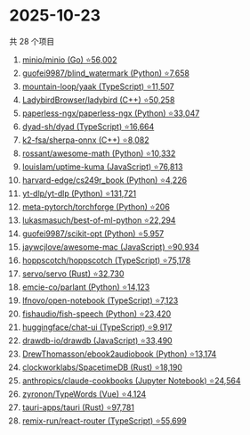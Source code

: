 # 2025-10-23

共 28 个项目

<!-- BEGIN GITHUB -->
<!-- 最后更新时间 2025-10-23 23:09:42 +0800 -->
1. [minio/minio (Go) ⭐56,002](https://github.com/minio/minio)
1. [guofei9987/blind_watermark (Python) ⭐7,658](https://github.com/guofei9987/blind_watermark)
1. [mountain-loop/yaak (TypeScript) ⭐11,507](https://github.com/mountain-loop/yaak)
1. [LadybirdBrowser/ladybird (C++) ⭐50,258](https://github.com/LadybirdBrowser/ladybird)
1. [paperless-ngx/paperless-ngx (Python) ⭐33,047](https://github.com/paperless-ngx/paperless-ngx)
1. [dyad-sh/dyad (TypeScript) ⭐16,664](https://github.com/dyad-sh/dyad)
1. [k2-fsa/sherpa-onnx (C++) ⭐8,082](https://github.com/k2-fsa/sherpa-onnx)
1. [rossant/awesome-math (Python) ⭐10,332](https://github.com/rossant/awesome-math)
1. [louislam/uptime-kuma (JavaScript) ⭐76,813](https://github.com/louislam/uptime-kuma)
1. [harvard-edge/cs249r_book (Python) ⭐4,226](https://github.com/harvard-edge/cs249r_book)
1. [yt-dlp/yt-dlp (Python) ⭐131,721](https://github.com/yt-dlp/yt-dlp)
1. [meta-pytorch/torchforge (Python) ⭐206](https://github.com/meta-pytorch/torchforge)
1. [lukasmasuch/best-of-ml-python ⭐22,294](https://github.com/lukasmasuch/best-of-ml-python)
1. [guofei9987/scikit-opt (Python) ⭐5,957](https://github.com/guofei9987/scikit-opt)
1. [jaywcjlove/awesome-mac (JavaScript) ⭐90,934](https://github.com/jaywcjlove/awesome-mac)
1. [hoppscotch/hoppscotch (TypeScript) ⭐75,178](https://github.com/hoppscotch/hoppscotch)
1. [servo/servo (Rust) ⭐32,730](https://github.com/servo/servo)
1. [emcie-co/parlant (Python) ⭐14,123](https://github.com/emcie-co/parlant)
1. [lfnovo/open-notebook (TypeScript) ⭐7,123](https://github.com/lfnovo/open-notebook)
1. [fishaudio/fish-speech (Python) ⭐23,420](https://github.com/fishaudio/fish-speech)
1. [huggingface/chat-ui (TypeScript) ⭐9,917](https://github.com/huggingface/chat-ui)
1. [drawdb-io/drawdb (JavaScript) ⭐33,490](https://github.com/drawdb-io/drawdb)
1. [DrewThomasson/ebook2audiobook (Python) ⭐13,174](https://github.com/DrewThomasson/ebook2audiobook)
1. [clockworklabs/SpacetimeDB (Rust) ⭐18,190](https://github.com/clockworklabs/SpacetimeDB)
1. [anthropics/claude-cookbooks (Jupyter Notebook) ⭐24,564](https://github.com/anthropics/claude-cookbooks)
1. [zyronon/TypeWords (Vue) ⭐4,124](https://github.com/zyronon/TypeWords)
1. [tauri-apps/tauri (Rust) ⭐97,781](https://github.com/tauri-apps/tauri)
1. [remix-run/react-router (TypeScript) ⭐55,699](https://github.com/remix-run/react-router)
<!-- END GITHUB -->
